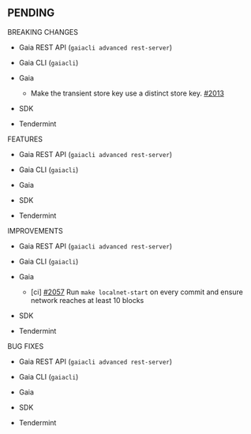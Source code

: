 ## PENDING

BREAKING CHANGES

* Gaia REST API (`gaiacli advanced rest-server`)

* Gaia CLI  (`gaiacli`)

* Gaia
    * Make the transient store key use a distinct store key. [#2013](https://github.com/cosmos/cosmos-sdk/pull/2013)

* SDK

* Tendermint


FEATURES

* Gaia REST API (`gaiacli advanced rest-server`)

* Gaia CLI  (`gaiacli`)

* Gaia

* SDK

* Tendermint


IMPROVEMENTS

* Gaia REST API (`gaiacli advanced rest-server`)

* Gaia CLI  (`gaiacli`)

* Gaia
    * [ci] [#2057](https://github.com/cosmos/cosmos-sdk/pull/2057) Run `make localnet-start` on every commit and ensure network reaches at least 10 blocks


* SDK

* Tendermint


BUG FIXES

* Gaia REST API (`gaiacli advanced rest-server`)

* Gaia CLI  (`gaiacli`)

* Gaia

* SDK

* Tendermint
